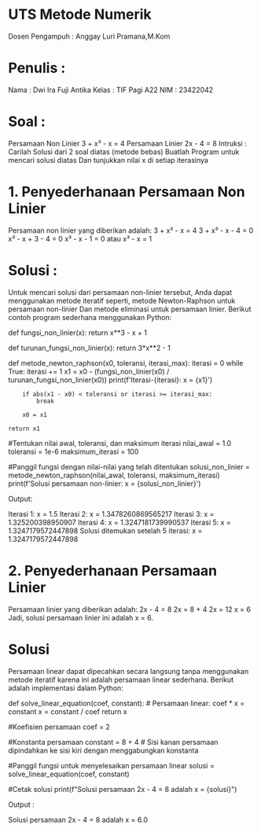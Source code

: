 # UTS Metode Numerik
Dosen Pengampuh : Anggay Luri Pramana,M.Kom

# Penulis : 
Nama : Dwi Ira Fuji Antika
Kelas : TIF Pagi A22
NIM : 23422042

# Soal : 
Persamaan Non Linier
3 + x³ - x = 4
Persamaan Linier
2x - 4 = 8
Intruksi :
Carilah Solusi dari 2 soal diatas (metode bebas)
Buatlah Program untuk mencari solusi diatas
Dan tunjukkan nilai x di setiap iterasinya

# 1. Penyederhanaan Persamaan Non Linier
Persamaan non linier yang diberikan adalah: 
3 + x³ - x = 4 
3 + x³ - x - 4 = 0 
x³ - x + 3 - 4 = 0 
x³ - x - 1 = 0 atau 
x³ - x = 1

# Solusi : 
Untuk mencari solusi dari persamaan non-linier tersebut, 
Anda dapat menggunakan metode iteratif seperti, 
metode Newton-Raphson untuk persamaan non-linier 
Dan metode eliminasi untuk persamaan linier. 
Berikut contoh program sederhana menggunakan Python: 

def fungsi_non_linier(x):
    return x**3 - x + 1

def turunan_fungsi_non_linier(x):
    return 3*x**2 - 1

def metode_newton_raphson(x0, toleransi, iterasi_max):
    iterasi = 0
    while True:
        iterasi += 1
        x1 = x0 - (fungsi_non_linier(x0) / turunan_fungsi_non_linier(x0))
        print(f'Iterasi-{iterasi}: x = {x1}')

        if abs(x1 - x0) < toleransi or iterasi >= iterasi_max:
            break

        x0 = x1

    return x1

#Tentukan nilai awal, toleransi, dan maksimum iterasi
nilai_awal = 1.0
toleransi = 1e-6
maksimum_iterasi = 100

#Panggil fungsi dengan nilai-nilai yang telah ditentukan
solusi_non_linier = metode_newton_raphson(nilai_awal, toleransi, maksimum_iterasi)
print(f'Solusi persamaan non-linier: x = {solusi_non_linier}')

Output:

Iterasi 1: x = 1.5
Iterasi 2: x = 1.3478260869565217
Iterasi 3: x = 1.325200398950907
Iterasi 4: x = 1.3247181739990537
Iterasi 5: x = 1.3247179572447898
Solusi ditemukan setelah 5 iterasi: x = 1.3247179572447898

# 2. Penyederhanaan Persamaan Linier 
Persamaan linier yang diberikan adalah:
2x - 4 = 8
2x = 8 + 4
2x = 12
x = 6
Jadi, solusi persamaan linier ini adalah x = 6.

# Solusi
Persamaan linear dapat dipecahkan secara langsung tanpa menggunakan metode iteratif 
karena ini adalah persamaan linear sederhana.
Berikut adalah implementasi dalam Python:

def solve_linear_equation(coef, constant):
    # Persamaan linear: coef * x = constant
    x = constant / coef
    return x

#Koefisien persamaan
coef = 2

#Konstanta persamaan
constant = 8 + 4  # Sisi kanan persamaan dipindahkan ke sisi kiri dengan menggabungkan konstanta

#Panggil fungsi untuk menyelesaikan persamaan linear
solusi = solve_linear_equation(coef, constant)

#Cetak solusi
print(f"Solusi persamaan 2x - 4 = 8 adalah x = {solusi}")

Output : 

Solusi persamaan 2x - 4 = 8 adalah x = 6.0
